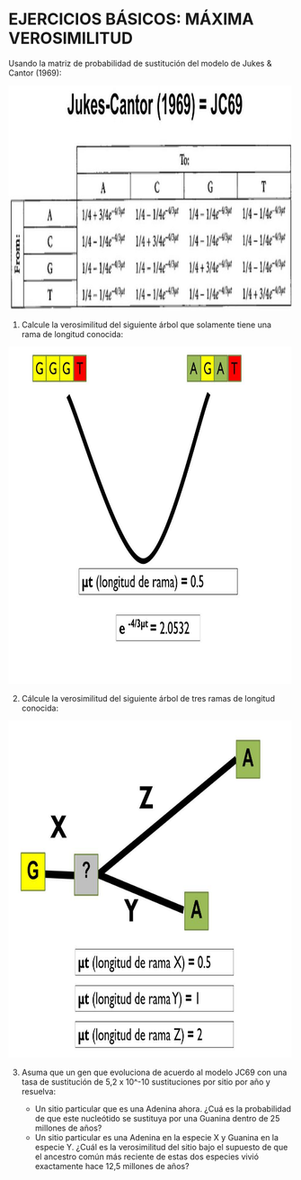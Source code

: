 # EJERCICIOS BÁSICOS: MÁXIMA VEROSIMILITUD

Usando la matriz de probabilidad de sustitución del modelo de Jukes & Cantor (1969):

<p align="center">
  <img src="https://github.com/jaaguirresant/Sistematica-Filogenetica/blob/master/clase_7/p3.jpg" width="800" height="400" />
</p>

1. Calcule la verosimilitud del siguiente árbol que solamente tiene una rama de longitud conocida:

<p align="center">
  <img src="https://github.com/jaaguirresant/Sistematica-Filogenetica/blob/master/clase_7/p1.jpg" width="600" height="600" />
</p>

2. Cálcule la verosimilitud del siguiente árbol de tres ramas de longitud conocida:

<p align="center">
  <img src="https://github.com/jaaguirresant/Sistematica-Filogenetica/blob/master/clase_7/p2.jpg" width="600" height="600" />
</p>

3. Asuma que un gen que evoluciona de acuerdo al modelo JC69 con una tasa de sustitución de 5,2 x 10^-10 sustituciones por sitio por año y resuelva:

   - Un sitio particular que es una Adenina ahora. ¿Cuá es la probabilidad de que este nucleótido se sustituya por una Guanina dentro de 25 millones de años?
   - Un sitio particular es una Adenina en la especie X y Guanina en la especie Y. ¿Cuál es la verosimilitud del sitio bajo el supuesto de que el ancestro común más reciente de estas dos especies vivió exactamente hace 12,5 millones de años?
